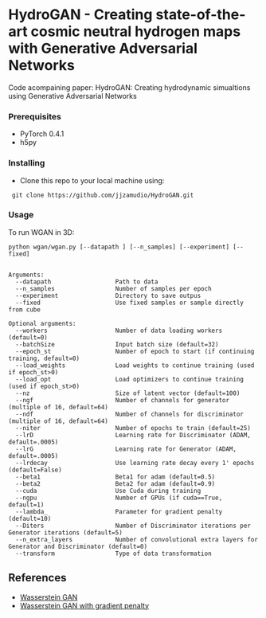 # HydroGAN - Creating state-of-the-art cosmic neutral hydrogen maps with Generative Adversarial Networks

Code acompaining paper: HydroGAN: Creating hydrodynamic simualtions using Generative Adversarial Networks


### Prerequisites

* PyTorch 0.4.1
* h5py

### Installing

* Clone this repo to your local machine using:
```
 git clone https://github.com/jjzamudio/HydroGAN.git
```

### Usage

To run WGAN in 3D:

```
python wgan/wgan.py [--datapath ] [--n_samples] [--experiment] [--fixed]
 

Arguments:
  --datapath                  Path to data
  --n_samples                 Number of samples per epoch
  --experiment                Directory to save outpus
  --fixed                     Use fixed samples or sample directly from cube

Optional arguments:
  --workers                   Number of data loading workers (default=0)
  --batchSize                 Input batch size (default=32)
  --epoch_st                  Number of epoch to start (if continuing training, default=0)
  --load_weights              Load weights to continue training (used if epoch_st>0)
  --load_opt                  Load optimizers to continue training (used if epoch_st>0)
  --nz                        Size of latent vector (default=100)
  --ngf                       Number of channels for generator (multiple of 16, default=64)
  --ndf                       Number of channels for discriminator (multiple of 16, default=64)
  --niter                     Number of epochs to train (default=25)
  --lrD                       Learning rate for Discriminator (ADAM, default=.0005)
  --lrG                       Learning rate for Generator (ADAM, default=.0005)
  --lrdecay                   Use learning rate decay every 1' epochs (default=False)
  --beta1                     Beta1 for adam (default=0.5)
  --beta2                     Beta2 for adam (default=0.9)
  --cuda                      Use Cuda during training
  --ngpu                      Number of GPUs (if cuda==True, default=1)
  --lambda_                   Parameter for gradient penalty (default=10)
  --Diters                    Number of Discriminator iterations per Generator iterations (default=5)
  --n_extra_layers            Number of convolutional extra layers for Generator and Discriminator (default=0)
  --transform                 Type of data transformation

```


## References

* [Wasserstein GAN](https://github.com/martinarjovsky/WassersteinGAN)
* [Wasserstein GAN with gradient penalty](https://github.com/EmilienDupont/wgan-gp)



